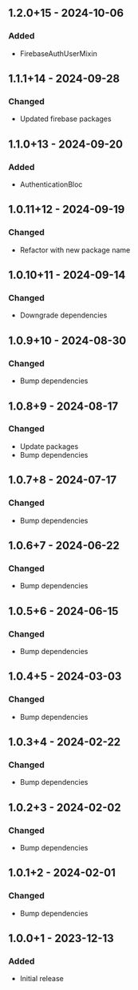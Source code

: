 ## 1.2.0+15 - 2024-10-06
### Added
- FirebaseAuthUserMixin

## 1.1.1+14 - 2024-09-28
### Changed
- Updated firebase packages

## 1.1.0+13 - 2024-09-20
### Added
- AuthenticationBloc

## 1.0.11+12 - 2024-09-19
### Changed
- Refactor with new package name

## 1.0.10+11 - 2024-09-14
### Changed
- Downgrade dependencies

## 1.0.9+10 - 2024-08-30
### Changed
- Bump dependencies

## 1.0.8+9 - 2024-08-17
### Changed
- Update packages
- Bump dependencies

## 1.0.7+8 - 2024-07-17
### Changed
- Bump dependencies

## 1.0.6+7 - 2024-06-22
### Changed
- Bump dependencies

## 1.0.5+6 - 2024-06-15
### Changed
- Bump dependencies

## 1.0.4+5 - 2024-03-03
### Changed
- Bump dependencies

## 1.0.3+4 - 2024-02-22
### Changed
- Bump dependencies

## 1.0.2+3 - 2024-02-02
### Changed
- Bump dependencies

## 1.0.1+2 - 2024-02-01
### Changed
- Bump dependencies

## 1.0.0+1 - 2023-12-13
### Added
- Initial release
